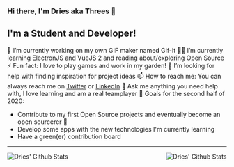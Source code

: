 ### Hi there, I'm Dries aka Threes 👋

## I'm a Student and Developer!

:hammer: I’m currently working on my own GIF maker named Gif-It
👨‍🎓 I’m currently learning ElectronJS and VueJS 2 and reading about/exploring Open Source
⚡ Fun fact: I love to play games and work in my garden!
🤔 I’m looking for help with finding inspiration for project ideas
📫 How to reach me: You can always reach me on [Twitter](https://twitter.com/_droes_) or [LinkedIn](https://www.linkedin.com/in/dries-verelst/)
💬 Ask me anything you need help with, I love learning and am a real teamplayer
:goal_net: Goals for the second half of 2020: 
  - Contribute to my first Open Source projects and eventually become an open sourcerer 🧙
  - Develop some apps with the new technologies I'm currently learning
  - Have a green(er) contribution board
---

<img align="left" alt="Dries' Github Stats" src="https://github-readme-stats.vercel.app/api?username=threes-was-taken&show_icons=true&hide_border=true" />
<img align="right" alt="Dries' Github Stats" src="https://github-readme-stats.vercel.app/api/top-langs/?username=threes-was-taken&show_icons=true&hide_border=true" />
